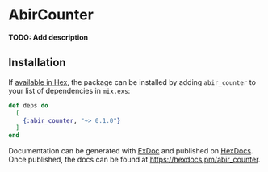 # AbirCounter

**TODO: Add description**

## Installation

If [available in Hex](https://hex.pm/docs/publish), the package can be installed
by adding `abir_counter` to your list of dependencies in `mix.exs`:

```elixir
def deps do
  [
    {:abir_counter, "~> 0.1.0"}
  ]
end
```

Documentation can be generated with [ExDoc](https://github.com/elixir-lang/ex_doc)
and published on [HexDocs](https://hexdocs.pm). Once published, the docs can
be found at <https://hexdocs.pm/abir_counter>.

